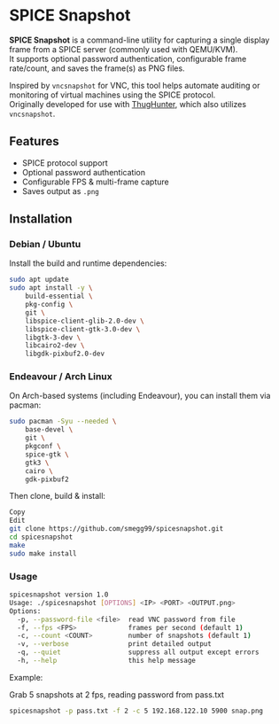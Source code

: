 # SPICE Snapshot

**SPICE Snapshot** is a command-line utility for capturing a single display frame from a SPICE server (commonly used with QEMU/KVM).  
It supports optional password authentication, configurable frame rate/count, and saves the frame(s) as PNG files.

Inspired by `vncsnapshot` for VNC, this tool helps automate auditing or monitoring of virtual machines using the SPICE protocol.  
Originally developed for use with [ThugHunter](https://github.com/smegg99/ThugHunter), which also utilizes `vncsnapshot`.

## Features

- SPICE protocol support  
- Optional password authentication  
- Configurable FPS & multi-frame capture  
- Saves output as `.png`  

## Installation

### Debian / Ubuntu

Install the build and runtime dependencies:

```bash
sudo apt update
sudo apt install -y \
    build-essential \
    pkg-config \
    git \
    libspice-client-glib-2.0-dev \
    libspice-client-gtk-3.0-dev \
    libgtk-3-dev \
    libcairo2-dev \
    libgdk-pixbuf2.0-dev
```

### Endeavour / Arch Linux

On Arch-based systems (including Endeavour), you can install them via pacman:

```bash
sudo pacman -Syu --needed \
    base-devel \
    git \
    pkgconf \
    spice-gtk \
    gtk3 \
    cairo \
    gdk-pixbuf2
```

Then clone, build & install:

```bash
Copy
Edit
git clone https://github.com/smegg99/spicesnapshot.git
cd spicesnapshot
make
sudo make install
```

### Usage

```bash
spicesnapshot version 1.0
Usage: ./spicesnapshot [OPTIONS] <IP> <PORT> <OUTPUT.png>
Options:
  -p, --password-file <file>  read VNC password from file
  -f, --fps <FPS>             frames per second (default 1)
  -c, --count <COUNT>         number of snapshots (default 1)
  -v, --verbose               print detailed output
  -q, --quiet                 suppress all output except errors
  -h, --help                  this help message
```

Example:

Grab 5 snapshots at 2 fps, reading password from pass.txt

```bash
spicesnapshot -p pass.txt -f 2 -c 5 192.168.122.10 5900 snap.png
```
